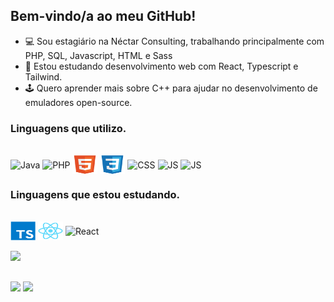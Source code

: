 ## Bem-vindo/a ao meu GitHub!

- 💻 Sou estagiário na Néctar Consulting, trabalhando principalmente com PHP, SQL, Javascript, HTML e Sass
- 🌱 Estou estudando desenvolvimento web com React, Typescript e Tailwind.
- 🕹️ Quero aprender mais sobre C++ para ajudar no desenvolvimento de emuladores open-source.

<div tyle="display: inline_block">
  <h3>Linguagens que utilizo.</h3>

  <div><br>
    <img align="center" alt="Java" height="30" width="40" src="https://cdn.jsdelivr.net/gh/devicons/devicon/icons/java/java-original.svg">
    <img align="center" alt="PHP" height="30" width="40" src="https://cdn.jsdelivr.net/gh/devicons/devicon/icons/php/php-plain.svg">
    <img align="center" alt="HTML" height="30" width="40" src="https://raw.githubusercontent.com/devicons/devicon/master/icons/html5/html5-original.svg">
    <img align="center" alt="CSS" height="30" width="40" src="https://raw.githubusercontent.com/devicons/devicon/master/icons/css3/css3-original.svg">
    <img align="center" alt="CSS" height="30" width="40" src="https://cdn.jsdelivr.net/gh/devicons/devicon/icons/sass/sass-original.svg">
    <img align="center" alt="JS" height="30" width="40" src="https://cdn.jsdelivr.net/gh/devicons/devicon/icons/javascript/javascript-plain.svg">
    <img align="center" alt="JS" height="30" width="40" src="https://cdn.jsdelivr.net/gh/devicons/devicon/icons/mysql/mysql-original.svg">
  </div>
  <h3>Linguagens que estou estudando.</h3>

  <div><br>
    <img align="center" alt="TS" height="30" width="40" src="https://raw.githubusercontent.com/devicons/devicon/master/icons/typescript/typescript-plain.svg">
    <img align="center" alt="React" height="30" width="40" src="https://raw.githubusercontent.com/devicons/devicon/master/icons/react/react-original.svg">
    <img align="center" alt="React" height="30" width="40" src="https://cdn.jsdelivr.net/gh/devicons/devicon/icons/tailwindcss/tailwindcss-plain.svg">
  </div>
</div><br>

<div align="left">
  <a href="https://github.com/v2power">
  <img height="180em" src="https://github-readme-stats.vercel.app/api/top-langs/?username=v2power&layout=compact&langs_count=7&theme=tokyonight"/>
</div>
  
  ##
 
<div>
  <a href = "mailto:vitor.vrodrigues19@gmail.com"><img src="https://img.shields.io/badge/-Gmail-%23333?style=for-the-badge&logo=gmail&logoColor=white" target="_blank"></a>
  <a href="https://www.linkedin.com/in/vitor-rodrigues-2ba569161/" target="_blank"><img src="https://img.shields.io/badge/-LinkedIn-%230077B5?style=for-the-badge&logo=linkedin&logoColor=white" target="_blank"></a> 
 
</div>
